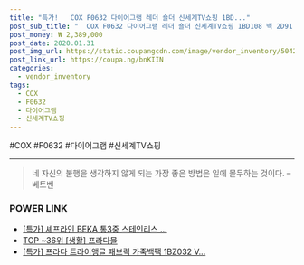 ```yaml
--- 
title: "특가!   COX F0632 다이어그램 레더 숄더 신세계TV쇼핑 1BD..." 
post_sub_title: "  COX F0632 다이어그램 레더 숄더 신세계TV쇼핑 1BD108 백 2D91 프라다" 
post_money: ₩ 2,389,000 
post_date: 2020.01.31 
post_img_url: https://static.coupangcdn.com/image/vendor_inventory/5042/fbb7689696db9ff87368b29965b359b79c4787b702cfcb93fc10f78391a0.jpg 
post_link_url: https://coupa.ng/bnKIIN 
categories: 
  - vendor_inventory 
tags: 
  - COX 
  - F0632 
  - 다이어그램 
  - 신세계TV쇼핑 
--- 
```

  #COX #F0632 #다이어그램 #신세계TV쇼핑 
<hr> 

> 네 자신의 불행을 생각하지 않게 되는 가장 좋은 방법은 일에 몰두하는 것이다. – 베토벤 


### POWER LINK

* <a href="https://blog.naver.com/an0733/221790349812" target="_blank">[특가] 셰프라인 BEKA 통3중 스테인리스 ...</a>
* <a href="https://blog.naver.com/fasyy4321/221783117544" target="_blank"> TOP ~36위 [생활] 프라다뮬</a>
* <a href="https://blog.naver.com/an0733/221788100395" target="_blank">[특가] 프라다 트라이앵글 패브릭 가죽백팩 1BZ032 V...</a>
